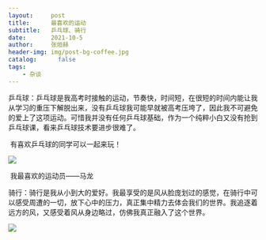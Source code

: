 ```yaml
---
layout:     post
title:      最喜欢的运动
subtitle:   乒乓球、骑行
date:       2021-10-5
author:     张烜赫
header-img: img/post-bg-coffee.jpg
catalog: 	  false
tags:
    - 杂谈
---
```


​    乒乓球：乒乓球是我高考时接触的运动，节奏快，时间短，在很短的时间内能让我从学习的重压下解脱出来，没有乒乓球我可能早就被高考压垮了，因此我不可避免的爱上了这项运动。可惜我并没有任何乒乓球基础，作为一个纯粹小白又没有抢到乒乓球课，看来乒乓球技术要进步很难了。

​                   有喜欢乒乓球的同学可以一起来玩！

![](C:\Users\86156\Documents\GitHub\Satanchia.github.io\img\7785bc052095e05aad6e538db6aac310.jpeg)

​                                                               我最喜欢的运动员——马龙



  骑行：骑行是我从小到大的爱好。我最享受的是风从脸庞划过的感觉，在骑行中可以感受周遭的一切，放下心中的压力，真正集中精力去体会我们的世界。我追逐着远方的风，又感受着风从身边略过，仿佛我真正融入了这个世界。

![](C:\Users\86156\Documents\GitHub\Satanchia.github.io\img\mmexport1633419301929.jpg)


